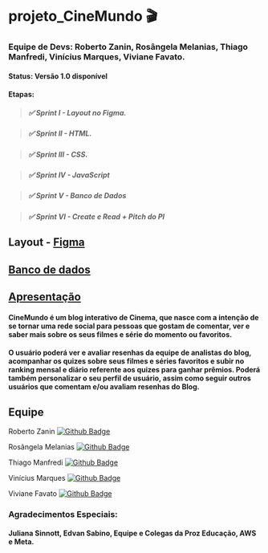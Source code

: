 # projeto_CineMundo 🎬

### Equipe de Devs: Roberto Zanin, Rosângela Melanias, Thiago Manfredi, Vinícius Marques, Viviane Favato.

#### Status: Versão 1.0 disponível

#### Etapas:

> ##### ✅ Sprint I - Layout no Figma.

> ##### ✅ Sprint II - HTML.

> ##### ✅ Sprint III - CSS.

> ##### ✅ Sprint IV - JavaScript

> ##### ✅ Sprint V - Banco de Dados

> ##### ✅ Sprint VI - Create e Read + Pitch do PI

## Layout - [Figma](https://www.figma.com/file/QgnqLKvcRyXeTjYcKInZlI/Untitled?node-id=0%3A1&t=NQvrrG8jcw8Tdw9Z-1)

## [Banco de dados](https://github.com/cinemundo/cinemundo/tree/dev/BD%20PerfilUser)

## [Apresentação](https://www.canva.com/design/DAFaeAAKhAw/YzpRZe5z7wEJt1k-zc03EA/view?utm_content=DAFaeAAKhAw&utm_campaign=designshare&utm_medium=link2&utm_source=sharebutton)

#### CineMundo é um blog interativo de Cinema, que nasce com a intenção de se tornar uma rede social para pessoas que gostam de comentar, ver e saber mais sobre os seus filmes e série do momento ou favoritos.

#### O usuário poderá ver e avaliar resenhas da equipe de analistas do blog, acompanhar os quizes sobre seus filmes e séries favoritos e subir no ranking mensal e diário referente aos quizes para ganhar prêmios. Poderá também personalizar o seu perfil de usuário, assim como seguir outros usuários que comentam e/ou avaliam resenhas do Blog.

## Equipe
Roberto Zanin [![Github Badge](https://img.shields.io/badge/-Github-000?style=flat-square&logo=Github&logoColor=white&link=https://github.com/raszanin)](https://github.com/raszanin)

Rosângela Melanias [![Github Badge](https://img.shields.io/badge/-Github-000?style=flat-square&logo=Github&logoColor=white&link=https://github.com/RoMelanias)](https://github.com/RoMelanias)

Thiago Manfredi [![Github Badge](https://img.shields.io/badge/-Github-000?style=flat-square&logo=Github&logoColor=white&link=https://github.com/thiagoManfredi)](https://github.com/thiagoManfredi)

Vinícius Marques [![Github Badge](https://img.shields.io/badge/-Github-000?style=flat-square&logo=Github&logoColor=white&link=https://github.com/ViniciusSumy)](https://github.com/ViniciusSumy)

Viviane Favato  [![Github Badge](https://img.shields.io/badge/-Github-000?style=flat-square&logo=Github&logoColor=white&link=https://github.com/Vibarbara)](https://github.com/Vibarbara)


### Agradecimentos Especiais:
#### Juliana Sinnott, Edvan Sabino, Equipe e Colegas da Proz Educação, AWS e Meta.
